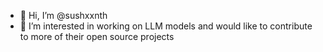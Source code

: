 - 👋 Hi, I’m @sushxxnth
- 👀 I’m interested in working on LLM models and would like to contribute to more of their open source projects 

<!---
sushxxnth/sushxxnth is a ✨ special ✨ repository because its `README.md` (this file) appears on your GitHub profile.
You can click the Preview link to take a look at your changes.
--->
